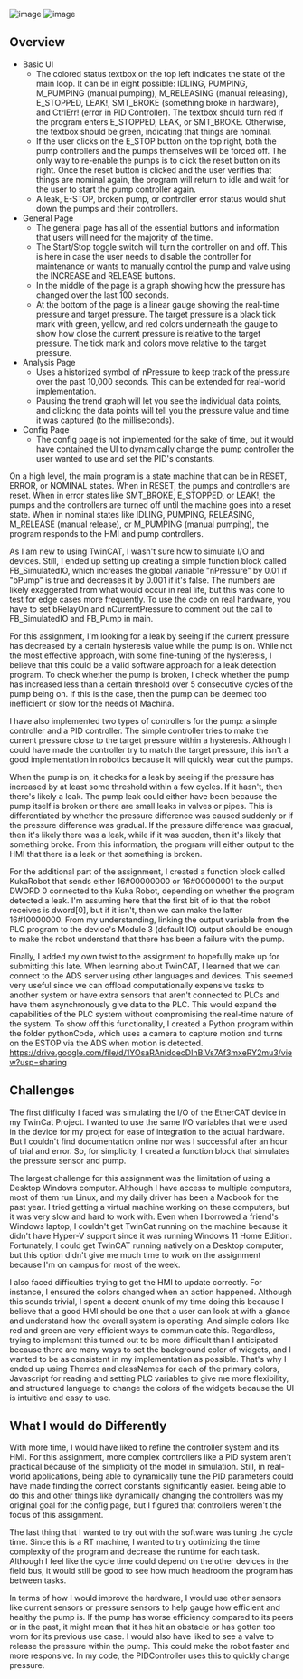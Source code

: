 ![image](images/general_page.jpg)
![image](images/analysis_page.jpg)
## Overview
- Basic UI
    - The colored status textbox on the top left indicates the state of the main loop. It can be in eight possible: IDLING, PUMPING, M_PUMPING (manual pumping), M_RELEASING (manual releasing), E_STOPPED, LEAK!, SMT_BROKE (something broke in hardware), and CtrlErr! (error in PID Controller). The textbox should turn red if the program enters E_STOPPED, LEAK, or SMT_BROKE. Otherwise, the textbox should be green, indicating that things are nominal. 
    - If the user clicks on the E_STOP button on the top right, both the pump controllers and the pumps themselves will be forced off. The only way to re-enable the pumps is to click the reset button on its right. Once the reset button is clicked and the user verifies that things are nominal again, the program will return to idle and wait for the user to start the pump controller again.
    - A leak, E-STOP, broken pump, or controller error status would shut down the pumps and their controllers.
- General Page
    - The general page has all of the essential buttons and information that users will need for the majority of the time. 
    - The Start/Stop toggle switch will turn the controller on and off. This is here in case the user needs to disable the controller for maintenance or wants to manually control the pump and valve using the INCREASE and RELEASE buttons.
    - In the middle of the page is a graph showing how the pressure has changed over the last 100 seconds. 
    - At the bottom of the page is a linear gauge showing the real-time pressure and target pressure. The target pressure is a black tick mark with green, yellow, and red colors underneath the gauge to show how close the current pressure is relative to the target pressure. The tick mark and colors move relative to the target pressure. 
- Analysis Page
    - Uses a historized symbol of nPressure to keep track of the pressure over the past 10,000 seconds. This can be extended for real-world implementation. 
    - Pausing the trend graph will let you see the individual data points, and clicking the data points will tell you the pressure value and time it was captured (to the milliseconds).
- Config Page
    - The config page is not implemented for the sake of time, but it would have contained the UI to dynamically change the pump controller the user wanted to use and set the PID's constants.

On a high level, the main program is a state machine that can be in RESET, ERROR, or NOMINAL states. When in RESET, the pumps and controllers are reset. When in error states like SMT_BROKE, E_STOPPED, or LEAK!, the pumps and the controllers are turned off until the machine goes into a reset state. When in nominal states like IDLING, PUMPING, RELEASING, M_RELEASE (manual release), or M_PUMPING (manual pumping), the program responds to the HMI and pump controllers.

As I am new to using TwinCAT, I wasn't sure how to simulate I/O and devices. Still, I ended up setting up creating a simple function block called FB_SimulatedIO, which increases the global variable "nPressure" by 0.01 if "bPump" is true and decreases it by 0.001 if it's false. The numbers are likely exaggerated from what would occur in real life, but this was done to test for edge cases more frequently. To use the code on real hardware, you have to set bRelayOn and nCurrentPressure to comment out the call to FB_SimulatedIO and FB_Pump in main.

For this assignment, I'm looking for a leak by seeing if the current pressure has decreased by a certain hysteresis value while the pump is on. While not the most effective approach, with some fine-tuning of the hysteresis, I believe that this could be a valid software approach for a leak detection program. To check whether the pump is broken, I check whether the pump has increased less than a certain threshold over 5 consecutive cycles of the pump being on. If this is the case, then the pump can be deemed too inefficient or slow for the needs of Machina. 

I have also implemented two types of controllers for the pump: a simple controller and a PID controller. The simple controller tries to make the current pressure close to the target pressure within a hysteresis. Although I could have made the controller try to match the target pressure, this isn't a good implementation in robotics because it will quickly wear out the pumps. 

When the pump is on, it checks for a leak by seeing if the pressure has increased by at least some threshold within a few cycles. If it hasn't, then there's likely a leak. The pump leak could either have been because the pump itself is broken or there are small leaks in valves or pipes. This is differentiated by whether the pressure difference was caused suddenly or if the pressure difference was gradual. If the pressure difference was gradual, then it's likely there was a leak, while if it was sudden, then it's likely that something broke. From this information, the program will either output to the HMI that there is a leak or that something is broken.

For the additional part of the assignment, I created a function block called KukaRobot that sends either 16#00000000 or 16#00000001 to the output DWORD 0 connected to the Kuka Robot, depending on whether the program detected a leak. I'm assuming here that the first bit of io that the robot receives is dword[0], but if it isn't, then we can make the latter 16#10000000. From my understanding, linking the output variable from the PLC program to the device's Module 3 (default IO) output should be enough to make the robot understand that there has been a failure with the pump.

Finally, I added my own twist to the assignment to hopefully make up for submitting this late. When learning about TwinCAT, I learned that we can connect to the ADS server using other languages and devices. This seemed very useful since we can offload computationally expensive tasks to another system or have extra sensors that aren't connected to PLCs and have them asynchronously give data to the PLC. This would expand the capabilities of the PLC system without compromising the real-time nature of the system. To show off this functionality, I created a Python program within the folder pythonCode, which uses a camera to capture motion and turns on the ESTOP via the ADS when motion is detected. https://drive.google.com/file/d/1YOsaRAnidoecDInBiVs7Af3mxeRY2mu3/view?usp=sharing

## Challenges
The first difficulty I faced was simulating the I/O of the EtherCAT device in my TwinCat Project. I wanted to use the same I/O variables that were used in the device for my project for ease of integration to the actual hardware. But I couldn't find documentation online nor was I successful after an hour of trial and error. So, for simplicity, I created a function block that simulates the pressure sensor and pump.  

The largest challenge for this assignment was the limitation of using a Desktop Windows computer. Although I have access to multiple computers, most of them run Linux, and my daily driver has been a Macbook for the past year. I tried getting a virtual machine working on these computers, but it was very slow and hard to work with. Even when I borrowed a friend's Windows laptop, I couldn't get TwinCat running on the machine because it didn't have Hyper-V support since it was running Windows 11 Home Edition. Fortunately, I could get TwinCAT running natively on a Desktop computer, but this option didn't give me much time to work on the assignment because I'm on campus for most of the week.

I also faced difficulties trying to get the HMI to update correctly. For instance, I ensured the colors changed when an action happened. Although this sounds trivial, I spent a decent chunk of my time doing this because I believe that a good HMI should be one that a user can look at with a glance and understand how the overall system is operating. And simple colors like red and green are very efficient ways to communicate this. Regardless, trying to implement this turned out to be more difficult than I anticipated because there are many ways to set the background color of widgets, and I wanted to be as consistent in my implementation as possible. That's why I ended up using Themes and classNames for each of the primary colors, Javascript for reading and setting PLC variables to give me more flexibility, and structured language to change the colors of the widgets because the UI is intuitive and easy to use.

## What I would do Differently
With more time, I would have liked to refine the controller system and its HMI. For this assignment, more complex controllers like a PID system aren't practical because of the simplicity of the model in simulation. Still, in real-world applications, being able to dynamically tune the PID parameters could have made finding the correct constants significantly easier. Being able to do this and other things like dynamically changing the controllers was my original goal for the config page, but I figured that controllers weren't the focus of this assignment.

The last thing that I wanted to try out with the software was tuning the cycle time. Since this is a RT machine, I wanted to try optimizing the time complexity of the program and decrease the runtime for each task. Although I feel like the cycle time could depend on the other devices in the field bus, it would still be good to see how much headroom the program has between tasks.

In terms of how I would improve the hardware, I would use other sensors like current sensors or pressure sensors to help gauge how efficient and healthy the pump is. If the pump has worse efficiency compared to its peers or in the past, it might mean that it has hit an obstacle or has gotten too worn for its previous use case. I would also have liked to see a valve to release the pressure within the pump. This could make the robot faster and more responsive. In my code, the PIDController uses this to quickly change pressure.
